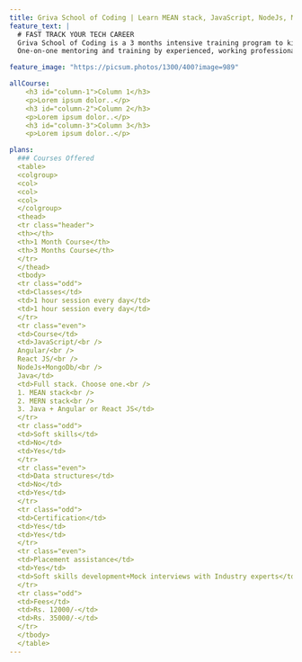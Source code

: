 ```yaml
---
title: Griva School of Coding | Learn MEAN stack, JavaScript, NodeJs, MongoDb, Express Js, Java, SpringBoot, Angular, Angular Js, React Js in Bangalore
feature_text: |
  # FAST TRACK YOUR TECH CAREER
  Griva School of Coding is a 3 months intensive training program to kickstart your tech career. 
  One-on-one mentoring and training by experienced, working professionals from top IT companies in the world.

feature_image: "https://picsum.photos/1300/400?image=989"

allCourse:
    <h3 id="column-1">Column 1</h3>
    <p>Lorem ipsum dolor..</p>
    <h3 id="column-2">Column 2</h3>
    <p>Lorem ipsum dolor..</p>
    <h3 id="column-3">Column 3</h3>
    <p>Lorem ipsum dolor..</p>

plans:
  ### Courses Offered 
  <table>
  <colgroup>
  <col>
  <col>
  <col>
  </colgroup>
  <thead>
  <tr class="header">
  <th></th>
  <th>1 Month Course</th>
  <th>3 Months Course</th>
  </tr>
  </thead>
  <tbody>
  <tr class="odd">
  <td>Classes</td>
  <td>1 hour session every day</td>
  <td>1 hour session every day</td>
  </tr>
  <tr class="even">
  <td>Course</td>
  <td>JavaScript/<br />
  Angular/<br />
  React JS/<br />
  NodeJs+MongoDb/<br />
  Java</td>
  <td>Full stack. Choose one.<br />
  1. MEAN stack<br />
  2. MERN stack<br />
  3. Java + Angular or React JS</td>
  </tr>
  <tr class="odd">
  <td>Soft skills</td>
  <td>No</td>
  <td>Yes</td>
  </tr>
  <tr class="even">
  <td>Data structures</td>
  <td>No</td>
  <td>Yes</td>
  </tr>
  <tr class="odd">
  <td>Certification</td>
  <td>Yes</td>
  <td>Yes</td>
  </tr>
  <tr class="even">
  <td>Placement assistance</td>
  <td>Yes</td>
  <td>Soft skills development+Mock interviews with Industry experts</td>
  </tr>
  <tr class="odd">
  <td>Fees</td>
  <td>Rs. 12000/-</td>
  <td>Rs. 35000/-</td>
  </tr>
  </tbody>
  </table>
---
```

